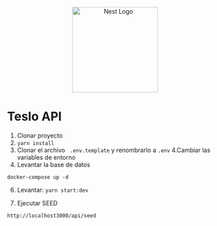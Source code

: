 <p align="center">
  <a href="http://nestjs.com/" target="blank"><img src="https://nestjs.com/img/logo-small.svg" width="200" alt="Nest Logo" /></a>
</p>

# Teslo API

1. Clonar proyecto
2. ```yarn install```
3. Clonar el archivo ``` .env.template``` y renombrarlo a ```.env```
4.Cambiar las variables de entorno 
5. Levantar la base de datos

```
docker-compose up -d
```

6. Levantar: ```yarn start:dev```

7. Ejecutar SEED
```
http://localhost3000/api/seed
```

